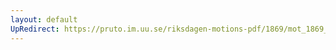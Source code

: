 ```yaml
---
layout: default
UpRedirect: https://pruto.im.uu.se/riksdagen-motions-pdf/1869/mot_1869__ak__239.pdf
---
```

